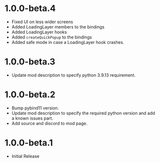 # 1.0.0-beta.4
- Fixed UI on less wider screens
- Added LoadingLayer members to the bindings
- Added LoadingLayer hooks
- Added `createQuickPopup` to the bindings
- Added safe mode in case a LoadingLayer hook crashes.

# 1.0.0-beta.3
- Update mod description to specify python 3.9.13 requirement.

# 1.0.0-beta.2
- Bump pybind11 version.
- Update mod description to specify the required python version and add a known issues part.
- Add source and discord to mod page.

# 1.0.0-beta.1
- Initial Release